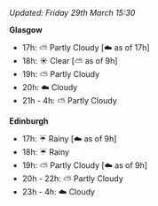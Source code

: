 *Updated: Friday 29th March 15:30*

**Glasgow**

* 17h: :partly_sunny: Partly Cloudy [:cloud: as of 17h]
* 18h: :sunny: Clear [:partly_sunny: as of 9h]
* 19h: :partly_sunny: Partly Cloudy
* 20h: :cloud: Cloudy
* 21h - 4h: :partly_sunny: Partly Cloudy

**Edinburgh**

* 17h: :umbrella: Rainy [:cloud: as of 9h]
* 18h: :umbrella: Rainy
* 19h: :partly_sunny: Partly Cloudy [:cloud: as of 9h]
* 20h - 22h: :partly_sunny: Partly Cloudy
* 23h - 4h: :cloud: Cloudy
